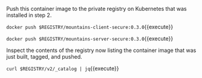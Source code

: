 Push this container image to the private registry on Kubernetes that was installed in step 2.

`docker push $REGISTRY/mountains-client-secure:0.3.0`{{execute}}

`docker push $REGISTRY/mountains-server-secure:0.3.0`{{execute}}

Inspect the contents of the registry now listing the container image that was just built, tagged, and pushed.

`curl $REGISTRY/v2/_catalog | jq`{{execute}}

